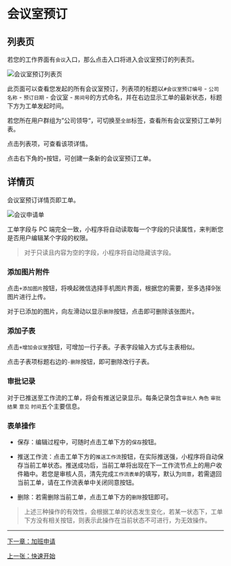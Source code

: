 # 会议室预订

## 列表页

若您的工作界面有`会议`入口，那么点击入口将进入会议室预订的列表页。

![会议室预订列表页](https://ws4.sinaimg.cn/large/006tNc79ly1fz5ie11ixnj30u01o00uf.jpg)

此页面可以查看您发起的所有会议室预订，列表项的标题以`#会议室预订编号` - `公司名称` - `预订日期` - 会议室 - `房间号`的方式命名，并在右边显示工单的最新状态，标题下方为工单发起时间。

若您所在用户群组为”公司领导“，可切换至`全部`标签，查看所有会议室预订工单列表。

点击列表项，可查看该项详情。

点击右下角的`+`按钮，可创建一条新的会议室预订工单。

## 详情页

会议室预订详情页即工单。

![会议申请单](https://ws3.sinaimg.cn/large/006tNc79ly1fz5iu21enij30u01o0jt0.jpg)

工单字段与 PC 端完全一致，小程序将自动读取每一个字段的只读属性，来判断您是否用户编辑某个字段的权限。

> 对于只读且内容为空的字段，小程序将自动隐藏该字段。

### 添加图片附件

点击`+添加图片`按钮，将唤起微信选择手机图片界面，根据您的需要，至多选择9张图片进行上传。

对于已添加的图片，向左滑动以显示`删除`按钮，点击即可删除该张图片。

### 添加子表

点击`+增加会议室`按钮，可增加一行子表。子表字段输入方式与主表相似。

点击子表项标题右边的`-删除`按钮，即可删除改行子表。

### 审批记录

对于已推送至工作流的工单，将会有推送记录显示。每条记录包含`审批人` `角色` `审批结果` `意见` `时间`五个主要信息。

### 表单操作

- 保存：编辑过程中，可随时点击工单下方的`保存`按钮。

- 推送工作流：点击工单下方的`推送工作流`按钮，在实际推送强，小程序将自动保存当前工单状态。推送成功后，当前工单将出现在下一工作流节点上的用户收件箱中。若您是审核人员，清先完成`工作流表单`的填写，默认为`同意`，若需退回当前工单，请在工作流表单中关闭同意按钮。

- 删除：若需删除当前工单，点击工单下方的`删除`按钮即可。

> 上述三种操作的有效性，会根据工单的状态发生变化，若某一状态下，工单下方没有相关按钮，则表示此操作在当前状态不可进行，为无效操作。

---

[下一章：加班申请](/overtime)

[上一张：快速开始](/#海育佳集团小程序)
